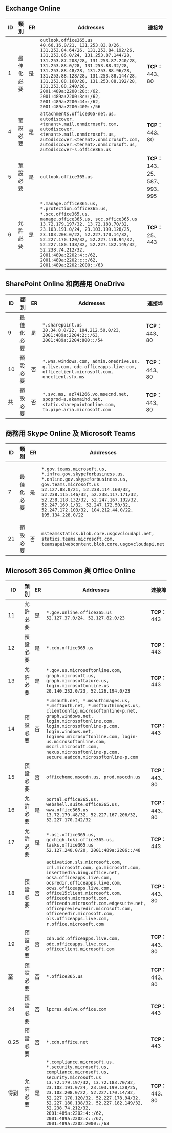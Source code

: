 <!--THIS FILE IS AUTOMATICALLY GENERATED. MANUAL CHANGES WILL BE OVERWRITTEN.-->
<!--Please contact the Office 365 Endpoints team with any questions.-->
<!--USGovGCCHigh endpoints version 2020082800-->
<!--File generated 2020-10-08 15:23:00.0685-->

## <a name="exchange-online"></a>Exchange Online

ID | 類別 | ER | Addresses | 連接埠
-- | -------------------- | --- | ------------------------------------------------------------------------------------------------------------------------------------------------------------------------------------------------------------------------------------------------------------------------------------------------------------------------------------------------------------------------------------------------------------------------------------------------ | -------------------------------
1 | 最佳化<BR>必要 | 是 | `outlook.office365.us`<BR>`40.66.16.0/21, 131.253.83.0/26, 131.253.84.64/26, 131.253.84.192/26, 131.253.86.0/24, 131.253.87.144/28, 131.253.87.208/28, 131.253.87.240/28, 131.253.88.0/28, 131.253.88.32/28, 131.253.88.48/28, 131.253.88.96/28, 131.253.88.128/28, 131.253.88.144/28, 131.253.88.160/28, 131.253.88.192/28, 131.253.88.240/28, 2001:489a:2200:28::/62, 2001:489a:2200:3c::/62, 2001:489a:2200:44::/62, 2001:489a:2200:400::/56` | **TCP：** 443、80
4  | 預設<BR>必要 | 是 | `attachments.office365-net.us, autodiscover.<tenant>.mail.onmicrosoft.com, autodiscover.<tenant>.mail.onmicrosoft.us, autodiscover.<tenant>.onmicrosoft.com, autodiscover.<tenant>.onmicrosoft.us, autodiscover-s.office365.us` | **TCP：** 443、80
5  | 預設<BR>必要 | 是 | `outlook.office365.us` | **TCP：** 143、25、587、993、995
6  | 允許<BR>必要 | 是 | `*.manage.office365.us, *.protection.office365.us, *.scc.office365.us, manage.office365.us, scc.office365.us`<BR>`13.72.179.197/32, 13.72.183.70/32, 23.103.191.0/24, 23.103.199.128/25, 23.103.208.0/22, 52.227.170.14/32, 52.227.170.120/32, 52.227.178.94/32, 52.227.180.138/32, 52.227.182.149/32, 52.238.74.212/32, 2001:489a:2202:4::/62, 2001:489a:2202:c::/62, 2001:489a:2202:2000::/63` | **TCP：** 25、443

## <a name="sharepoint-online-and-onedrive-for-business"></a>SharePoint Online 和商務用 OneDrive

ID | 類別 | ER | Addresses | 連接埠
-- | -------------------- | --- | ------------------------------------------------------------------------------------------------------------------------- | ----------------
9  | 最佳化<BR>必要 | 是 | `*.sharepoint.us`<BR>`20.34.8.0/22, 104.212.50.0/23, 2001:489a:2204:2::/63, 2001:489a:2204:800::/54` | **TCP：** 443、80
10  | 預設<BR>必要 | 否 | `*.wns.windows.com, admin.onedrive.us, g.live.com, odc.officeapps.live.com, officeclient.microsoft.com, oneclient.sfx.ms` | **TCP：** 443、80
共 | 預設<BR>必要 | 否 | `*.svc.ms, az741266.vo.msecnd.net, spoprod-a.akamaihd.net, static.sharepointonline.com, tb.pipe.aria.microsoft.com` | **TCP：** 443、80

## <a name="skype-for-business-online-and-microsoft-teams"></a>商務用 Skype Online 及 Microsoft Teams

ID | 類別 | ER | Addresses | 連接埠
-- | -------------------- | --- | --------------------------------------------------------------------------------------------------------------------------------------------------------------------------------------------------------------------------------------------------------------------------------------------------------------------------------- | ---------------------------------------------------
7  | 最佳化<BR>必要 | 是 | `*.gov.teams.microsoft.us, *.infra.gov.skypeforbusiness.us, *.online.gov.skypeforbusiness.us, gov.teams.microsoft.us`<BR>`52.127.88.0/21, 52.238.114.160/32, 52.238.115.146/32, 52.238.117.171/32, 52.238.118.132/32, 52.247.167.192/32, 52.247.169.1/32, 52.247.172.50/32, 52.247.172.103/32, 104.212.44.0/22, 195.134.228.0/22` | **TCP：** 443、80<BR>**UDP：** 3478、3479、3480、3481
 21 | 預設<BR>必要 | 否 | `msteamsstatics.blob.core.usgovcloudapi.net, statics.teams.microsoft.com, teamsapuiwebcontent.blob.core.usgovcloudapi.net` | **TCP：** 443

## <a name="microsoft-365-common-and-office-online"></a>Microsoft 365 Common 與 Office Online

ID | 類別 | ER | Addresses | 連接埠
-- | ------------------- | --- | ---------------------------------------------------------------------------------------------------------------------------------------------------------------------------------------------------------------------------------------------------------------------------------------------------------------------------------------------------------------------------------------------- | ----------------
11  | 允許<BR>必要 | 是 | `*.gov.online.office365.us`<BR>`52.127.37.0/24, 52.127.82.0/23` | **TCP：** 443
12  | 預設<BR>必要 | 是 | `*.cdn.office365.us` | **TCP：** 443
13  | 允許<BR>必要 | 是 | `*.gov.us.microsoftonline.com, graph.microsoft.us, graph.microsoftazure.us, login.microsoftonline.us`<BR>`20.140.232.0/23, 52.126.194.0/23` | **TCP：** 443
14  | 預設<BR>必要 | 否 | `*.msauth.net, *.msauthimages.us, *.msftauth.net, *.msftauthimages.us, clientconfig.microsoftonline-p.net, graph.windows.net, login.microsoftonline.com, login.microsoftonline-p.com, login.windows.net, loginex.microsoftonline.com, login-us.microsoftonline.com, mscrl.microsoft.com, nexus.microsoftonline-p.com, secure.aadcdn.microsoftonline-p.com` | **TCP：** 443
15  | 預設<BR>必要 | 否 | `officehome.msocdn.us, prod.msocdn.us` | **TCP：** 443、80
16  | 允許<BR>必要 | 是 | `portal.office365.us, webshell.suite.office365.us, www.office365.us`<BR>`13.72.179.48/32, 52.227.167.206/32, 52.227.170.242/32` | **TCP：** 443、80
17  | 允許<BR>必要 | 是 | `*.osi.office365.us, gcchigh.loki.office365.us, tasks.office365.us`<BR>`52.127.240.0/20, 2001:489a:2206::/48` | **TCP：** 443
18  | 預設<BR>必要 | 否 | `activation.sls.microsoft.com, crl.microsoft.com, go.microsoft.com, insertmedia.bing.office.net, ocsa.officeapps.live.com, ocsredir.officeapps.live.com, ocws.officeapps.live.com, office15client.microsoft.com, officecdn.microsoft.com, officecdn.microsoft.com.edgesuite.net, officepreviewredir.microsoft.com, officeredir.microsoft.com, ols.officeapps.live.com, r.office.microsoft.com` | **TCP：** 443、80
19 | 預設<BR>必要 | 否 | `cdn.odc.officeapps.live.com, odc.officeapps.live.com, officeclient.microsoft.com` | **TCP：** 443、80
至 | 預設<BR>必要 | 否 | `*.office365.us` | **TCP：** 443、80
24 | 預設<BR>必要 | 否 | `lpcres.delve.office.com` | **TCP：** 443
0.25 | 預設<BR>必要 | 否 | `*.cdn.office.net` | **TCP：** 443
得到 | 允許<BR>必要 | 是 | `*.compliance.microsoft.us, *.security.microsoft.us, compliance.microsoft.us, security.microsoft.us`<BR>`13.72.179.197/32, 13.72.183.70/32, 23.103.191.0/24, 23.103.199.128/25, 23.103.208.0/22, 52.227.170.14/32, 52.227.170.120/32, 52.227.178.94/32, 52.227.180.138/32, 52.227.182.149/32, 52.238.74.212/32, 2001:489a:2202:4::/62, 2001:489a:2202:c::/62, 2001:489a:2202:2000::/63` | **TCP：** 443、80

